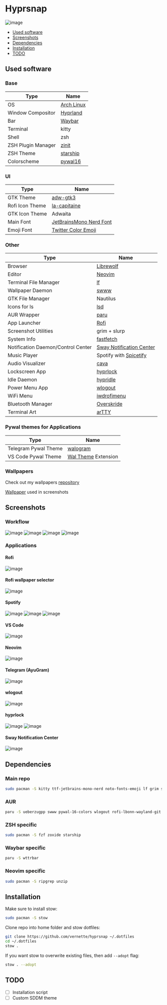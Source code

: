 # Hyprsnap

![image](assets/screenshots/workflow.png)

- [Used software](#used-software)
- [Screenshots](#screenshots)
- [Dependencies](#dependencies)
- [Installation](#installation)
- [TODO](#todo)

## Used software

### Base

| Type               | Name                                                |
| ------------------ | --------------------------------------------------- |
| OS                 | [Arch Linux](https://archlinux.org/)                |
| Window Compositor  | [Hyprland](https://hyprland.org/)                   |
| Bar                | [Waybar](https://github.com/Alexays/Waybar)         |
| Terminal           | kitty                                               |
| Shell              | zsh                                                 |
| ZSH Plugin Manager | [zinit](https://github.com/zdharma-continuum/zinit) |
| ZSH Theme          | [starship](https://github.com/starship/starship)    |
| Colorscheme        | [pywal16](https://github.com/eylles/pywal16)        |

### UI

| Type            | Name                                                                    |
| --------------- | ----------------------------------------------------------------------- |
| GTK Theme       | [adw-gtk3](https://github.com/lassekongo83/adw-gtk3)                    |
| Rofi Icon Theme | [la-capitaine](https://github.com/keeferrourke/la-capitaine-icon-theme) |
| GTK Icon Theme  | Adwaita                                                                 |
| Main Font       | [JetBrainsMono Nerd Font](https://www.nerdfonts.com/font-downloads)     |
| Emoji Font      | [Twitter Color Emoji](https://github.com/13rac1/twemoji-color-font)     |

### Other

| Type                               | Name                                                                             |
| ---------------------------------- | -------------------------------------------------------------------------------- |
| Browser                            | [Librewolf](https://librewolf.net/)                                              |
| Editor                             | [Neovim](https://neovim.io/)                                                     |
| Terminal File Manager              | [lf](https://github.com/gokcehan/lf)                                             |
| Wallpaper Daemon                   | [swww](https://github.com/LGFae/swww)                                            |
| GTK File Manager                   | Nautilus                                                                         |
| Icons for ls                       | [lsd](https://github.com/lsd-rs/lsd)                                             |
| AUR Wrapper                        | [paru](https://github.com/Morganamilo/paru)                                      |
| App Launcher                       | [Rofi](https://github.com/davatorium/rofi)                                       |
| Screenshot Utilities               | grim + slurp                                                                     |
| System Info                        | [fastfetch](https://github.com/fastfetch-cli/fastfetch)                          |
| Notification Daemon/Control Center | [Sway Notification Center](https://github.com/ErikReider/SwayNotificationCenter) |
| Music Player                       | Spotify with [Spicetify](https://spicetify.app/)                                 |
| Audio Visualizer                   | [cava](https://github.com/karlstav/cava)                                         |
| Lockscreen App                     | [hyprlock](https://github.com/hyprwm/hyprlock)                                   |
| Idle Daemon                        | [hypridle](https://github.com/hyprwm/hypridle)                                   |
| Power Menu App                     | [wlogout](https://github.com/ArtsyMacaw/wlogout)                                 |
| WiFi Menu                          | [iwdrofimenu](https://github.com/defname/rofi-iwd-wifi-menu)                     |
| Bluetooth Manager                  | [Overskride](https://github.com/kaii-lb/overskride)                              |
| Terminal Art                       | [arTTY](https://github.com/mjwhitta/artty)                                       |

### Pywal themes for Applications

| Type                 | Name                                                                                          |
| -------------------- | --------------------------------------------------------------------------------------------- |
| Telegram Pywal Theme | [walogram](https://codeberg.org/thirtysixpw/walogram)                                         |
| VS Code Pywal Theme  | [Wal Theme](https://marketplace.visualstudio.com/items?itemName=dlasagno.wal-theme) Extension |

### Wallpapers

Check out my wallpapers [repository](https://github.com/vernette/wallpapers)

[Wallpaper](https://github.com/vernette/wallpapers/blob/main/18.png) used in screenshots

## Screenshots

### Workflow

![image](assets/screenshots/workflow.png)
![image](assets/screenshots/workflow_1.png)
![image](assets/screenshots/workflow_2.png)
![image](assets/screenshots/workflow_3.png)

### Applications

#### Rofi

![image](assets/screenshots/applications_rofi.png)

#### Rofi wallpaper selector

![image](assets/screenshots/applications_rofi_wallpapers.png)

#### Spotify

![image](assets/screenshots/applications_spotify.png)
![image](assets/screenshots/applications_spotify_2.png)
![image](assets/screenshots/applications_spotify_3.png)

#### VS Code

![image](assets/screenshots/applications_vscode.png)

#### Neovim

![image](assets/screenshots/applications_nvim.png)

#### Telegram (AyuGram)

![image](assets/screenshots/applications_telegram.png)

#### wlogout

![image](assets/screenshots/applications_wlogout.png)

#### hyprlock

![image](assets/screenshots/applications_hyprlock_1.png)
![image](assets/screenshots/applications_hyprlock_2.png)

#### Sway Notification Center

![image](assets/screenshots/applications_swaync.png)

## Dependencies

### Main repo

```bash
sudo pacman -S kitty ttf-jetbrains-mono-nerd noto-fonts-emoji lf grim slurp wl-clipboard hyprland waybar zsh playerctl lsd libnotify hyprlang hyprlock hypridle swaync neovim fastfetch
```

### AUR

```bash
paru -S ueberzugpp swww pywal-16-colors wlogout rofi-lbonn-wayland-git iwdrofimenu-git overskride spicetify-cli cava adw-gtk3 walogram-git
```

### ZSH specific

```bash
sudo pacman -S fzf zoxide starship
```

### Waybar specific

```bash
paru -S wttrbar
```

### Neovim specific

```bash
sudo pacman -S ripgrep unzip
```

## Installation

Make sure to install stow:

```bash
sudo pacman -S stow
```

Clone repo into home folder and stow dotfiles:

```bash
git clone https://github.com/vernette/hyprsnap ~/.dotfiles
cd ~/.dotfiles
stow .
```

If you want stow to overwrite existing files, then add `--adopt` flag:

```bash
stow . --adopt
```

## TODO

- [ ] Installation script
- [ ] Custom SDDM theme
